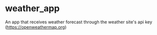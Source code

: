 # weather_app
An app that receives weather forecast through the weather site's api key (https://openweathermap.org)
